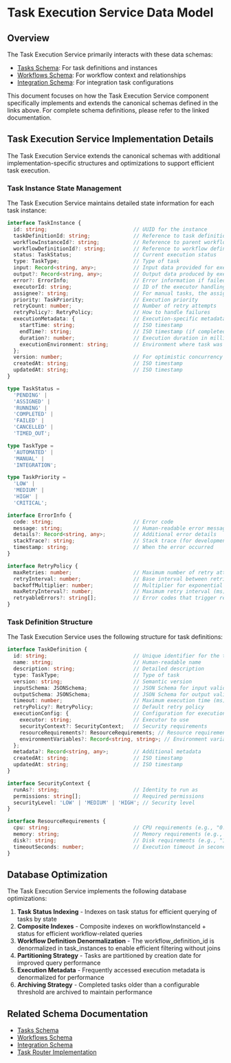# Task Execution Service Data Model

## Overview

The Task Execution Service primarily interacts with these data schemas:

<!-- List the primary schemas used by this component and link to their canonical definitions -->

* [Tasks Schema](../../schemas/tasks.md): For task definitions and instances
* [Workflows Schema](../../schemas/workflows.md): For workflow context and relationships
* [Integration Schema](../../schemas/integrations.md): For integration task configurations

This document focuses on how the Task Execution Service component specifically implements and extends the canonical schemas defined in the links above. For complete schema definitions, please refer to the linked documentation.

## Task Execution Service Implementation Details

The Task Execution Service extends the canonical schemas with additional implementation-specific structures and optimizations to support efficient task execution.

### Task Instance State Management

The Task Execution Service maintains detailed state information for each task instance:

```typescript
interface TaskInstance {
  id: string;                            // UUID for the instance
  taskDefinitionId: string;              // Reference to task definition
  workflowInstanceId?: string;           // Reference to parent workflow (if any)
  workflowDefinitionId?: string;         // Reference to workflow definition for efficient filtering
  status: TaskStatus;                    // Current execution status
  type: TaskType;                        // Type of task
  input: Record<string, any>;            // Input data provided for execution
  output?: Record<string, any>;          // Output data produced by execution
  error?: ErrorInfo;                     // Error information if failed
  executorId: string;                    // ID of the executor handling this task
  assignee?: string;                     // For manual tasks, the assigned user
  priority: TaskPriority;                // Execution priority
  retryCount: number;                    // Number of retry attempts
  retryPolicy?: RetryPolicy;             // How to handle failures
  executionMetadata: {                   // Execution-specific metadata
    startTime: string;                   // ISO timestamp
    endTime?: string;                    // ISO timestamp (if completed)
    duration?: number;                   // Execution duration in milliseconds
    executionEnvironment: string;        // Environment where task was executed
  };
  version: number;                       // For optimistic concurrency control
  createdAt: string;                     // ISO timestamp
  updatedAt: string;                     // ISO timestamp
}

type TaskStatus = 
  'PENDING' | 
  'ASSIGNED' | 
  'RUNNING' | 
  'COMPLETED' | 
  'FAILED' | 
  'CANCELLED' | 
  'TIMED_OUT';

type TaskType = 
  'AUTOMATED' | 
  'MANUAL' | 
  'INTEGRATION';

type TaskPriority = 
  'LOW' | 
  'MEDIUM' | 
  'HIGH' | 
  'CRITICAL';

interface ErrorInfo {
  code: string;                          // Error code
  message: string;                       // Human-readable error message
  details?: Record<string, any>;         // Additional error details
  stackTrace?: string;                   // Stack trace (for development)
  timestamp: string;                     // When the error occurred
}

interface RetryPolicy {
  maxRetries: number;                    // Maximum number of retry attempts
  retryInterval: number;                 // Base interval between retries (ms)
  backoffMultiplier: number;             // Multiplier for exponential backoff
  maxRetryInterval?: number;             // Maximum retry interval (ms)
  retryableErrors?: string[];            // Error codes that trigger retries
}
```

### Task Definition Structure

The Task Execution Service uses the following structure for task definitions:

```typescript
interface TaskDefinition {
  id: string;                            // Unique identifier for the task
  name: string;                          // Human-readable name
  description: string;                   // Detailed description
  type: TaskType;                        // Type of task
  version: string;                       // Semantic version
  inputSchema: JSONSchema;               // JSON Schema for input validation
  outputSchema: JSONSchema;              // JSON Schema for output validation
  timeout: number;                       // Maximum execution time (ms)
  retryPolicy?: RetryPolicy;             // Default retry policy
  executionConfig: {                     // Configuration for execution
    executor: string;                    // Executor to use
    securityContext?: SecurityContext;   // Security requirements
    resourceRequirements?: ResourceRequirements; // Resource requirements
    environmentVariables?: Record<string, string>; // Environment variables
  };
  metadata?: Record<string, any>;        // Additional metadata
  createdAt: string;                     // ISO timestamp
  updatedAt: string;                     // ISO timestamp
}

interface SecurityContext {
  runAs?: string;                        // Identity to run as
  permissions: string[];                 // Required permissions
  securityLevel: 'LOW' | 'MEDIUM' | 'HIGH'; // Security level
}

interface ResourceRequirements {
  cpu: string;                           // CPU requirements (e.g., "0.5")
  memory: string;                        // Memory requirements (e.g., "512Mi")
  disk?: string;                         // Disk requirements (e.g., "1Gi")
  timeoutSeconds: number;                // Execution timeout in seconds
}
```

## Database Optimization

<!-- Describe any specific database optimizations or patterns -->
The Task Execution Service implements the following database optimizations:


1. **Task Status Indexing** - Indexes on task status for efficient querying of tasks by state
2. **Composite Indexes** - Composite indexes on workflowInstanceId + status for efficient workflow-related queries
3. **Workflow Definition Denormalization** - The workflow_definition_id is denormalized in task_instances to enable efficient filtering without joins
4. **Partitioning Strategy** - Tasks are partitioned by creation date for improved query performance
5. **Execution Metadata** - Frequently accessed execution metadata is denormalized for performance
6. **Archiving Strategy** - Completed tasks older than a configurable threshold are archived to maintain performance

## Related Schema Documentation

<!-- Link to related schema documentation -->

* [Tasks Schema](../../schemas/tasks.md)
* [Workflows Schema](../../schemas/workflows.md)
* [Integration Schema](../../schemas/integrations.md)
* [Task Router Implementation](./implementation/task_router.md)


